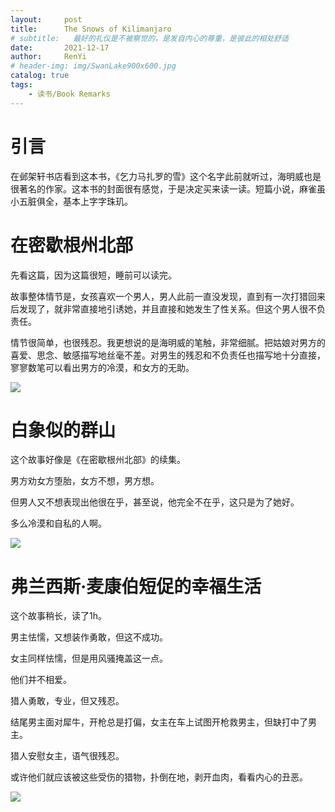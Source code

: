 ```yaml
---
layout:     post
title:      The Snows of Kilimanjaro
# subtitle:   最好的礼仪是不被察觉的，是发自内心的尊重，是彼此的相处舒适
date:       2021-12-17
author:     RenYi
# header-img: img/SwanLake900x600.jpg
catalog: true
tags:
    - 读书/Book Remarks 
---
```


# 引言

在邺架轩书店看到这本书，《乞力马扎罗的雪》这个名字此前就听过，海明威也是很著名的作家。这本书的封面很有感觉，于是决定买来读一读。短篇小说，麻雀虽小五脏俱全，基本上字字珠玑。

# 在密歇根州北部

先看这篇，因为这篇很短，睡前可以读完。

故事整体情节是，女孩喜欢一个男人，男人此前一直没发现，直到有一次打猎回来后发现了，就非常直接地引诱她，并且直接和她发生了性关系。但这个男人很不负责任。

情节很简单，也很残忍。我更想说的是海明威的笔触，非常细腻。把姑娘对男方的喜爱、思念、敏感描写地丝毫不差。对男生的残忍和不负责任也描写地十分直接，寥寥数笔可以看出男方的冷漠，和女方的无助。

![](https://LEGION-GREEN.github.io/img/TheSnowsOfKilimanjaro/UpInMichigan.jpg)

# 白象似的群山

这个故事好像是《在密歇根州北部》的续集。

男方劝女方堕胎，女方不想，男方想。

但男人又不想表现出他很在乎，甚至说，他完全不在乎，这只是为了她好。

多么冷漠和自私的人啊。

![](https://LEGION-GREEN.github.io/img/TheSnowsOfKilimanjaro/HillsLikeWhiteElephants.jpg)

# 弗兰西斯·麦康伯短促的幸福生活

这个故事稍长，读了1h。

男主怯懦，又想装作勇敢，但这不成功。

女主同样怯懦，但是用风骚掩盖这一点。

他们并不相爱。

猎人勇敢，专业，但又残忍。

结尾男主面对犀牛，开枪总是打偏，女主在车上试图开枪救男主，但缺打中了男主。

猎人安慰女主，语气很残忍。

或许他们就应该被这些受伤的猎物，扑倒在地，剥开血肉，看看内心的丑恶。

![](https://LEGION-GREEN.github.io/img/TheSnowsOfKilimanjaro/TheShortHappyLifeofFrancisMacomber.jpg)

